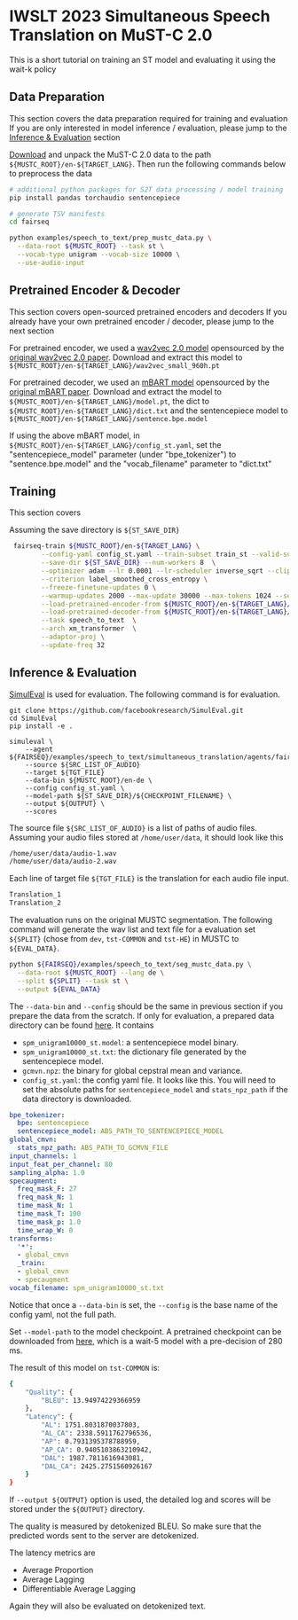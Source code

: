 # IWSLT 2023 Simultaneous Speech Translation on MuST-C 2.0

This is a short tutorial on training an ST model and evaluating it using the wait-k policy

## Data Preparation
This section covers the data preparation required for training and evaluation
If you are only interested in model inference / evaluation, please jump to the [Inference & Evaluation](#inference--evaluation) section

[Download](https://ict.fbk.eu/must-c-release-v2-0/) and unpack the MuST-C 2.0 data to the path
`${MUSTC_ROOT}/en-${TARGET_LANG}`. Then run the following commands below to preprocess the data
```bash
# additional python packages for S2T data processing / model training
pip install pandas torchaudio sentencepiece

# generate TSV manifests
cd fairseq

python examples/speech_to_text/prep_mustc_data.py \
  --data-root ${MUSTC_ROOT} --task st \
  --vocab-type unigram --vocab-size 10000 \
  --use-audio-input
```

## Pretrained Encoder & Decoder
This section covers open-sourced pretrained encoders and decoders
If you already have your own pretrained encoder / decoder, please jump to the next section

For pretrained encoder, we used a [wav2vec 2.0 model](https://dl.fbaipublicfiles.com/fairseq/wav2vec/wav2vec_small_960h.pt) opensourced by the [original wav2vec 2.0 paper](https://arxiv.org/abs/2006.11477). Download and extract this model to `${MUSTC_ROOT}/en-${TARGET_LANG}/wav2vec_small_960h.pt`

For pretrained decoder, we used an [mBART model](https://dl.fbaipublicfiles.com/fairseq/models/mbart/mbart.cc25.v2.tar.gz) opensourced by the [original mBART paper](https://arxiv.org/abs/2001.08210). Download and extract the model to `${MUSTC_ROOT}/en-${TARGET_LANG}/model.pt`, the dict to `${MUSTC_ROOT}/en-${TARGET_LANG}/dict.txt` and the sentencepiece model to `${MUSTC_ROOT}/en-${TARGET_LANG}/sentence.bpe.model`

If using the above mBART model, in `${MUSTC_ROOT}/en-${TARGET_LANG}/config_st.yaml`, set the "sentencepiece_model" parameter (under "bpe_tokenizer") to "sentence.bpe.model" and the "vocab_filename" parameter to "dict.txt"

## Training
This section covers 

Assuming the save directory is `${ST_SAVE_DIR}`
```bash
 fairseq-train ${MUSTC_ROOT}/en-${TARGET_LANG} \
        --config-yaml config_st.yaml --train-subset train_st --valid-subset dev_st \
        --save-dir ${ST_SAVE_DIR} --num-workers 8  \
        --optimizer adam --lr 0.0001 --lr-scheduler inverse_sqrt --clip-norm 10.0 \
        --criterion label_smoothed_cross_entropy \
        --freeze-finetune-updates 0 \
        --warmup-updates 2000 --max-update 30000 --max-tokens 1024 --seed 1 \
        --load-pretrained-encoder-from ${MUSTC_ROOT}/en-${TARGET_LANG}/wav2vec_small_960h.pt \
        --load-pretrained-decoder-from ${MUSTC_ROOT}/en-${TARGET_LANG}/model.pt \
        --task speech_to_text  \
        --arch xm_transformer  \
        --adaptor-proj \
        --update-freq 32 
```

## Inference & Evaluation
[SimulEval](https://github.com/facebookresearch/SimulEval) is used for evaluation.
The following command is for evaluation.

```
git clone https://github.com/facebookresearch/SimulEval.git
cd SimulEval
pip install -e .

simuleval \
    --agent ${FAIRSEQ}/examples/speech_to_text/simultaneous_translation/agents/fairseq_simul_st_agent.py
    --source ${SRC_LIST_OF_AUDIO}
    --target ${TGT_FILE}
    --data-bin ${MUSTC_ROOT}/en-de \
    --config config_st.yaml \
    --model-path ${ST_SAVE_DIR}/${CHECKPOINT_FILENAME} \
    --output ${OUTPUT} \
    --scores
```

The source file `${SRC_LIST_OF_AUDIO}` is a list of paths of audio files. Assuming your audio files stored at `/home/user/data`,
it should look like this

```bash
/home/user/data/audio-1.wav
/home/user/data/audio-2.wav
```

Each line of target file `${TGT_FILE}` is the translation for each audio file input.
```bash
Translation_1
Translation_2
```
The evaluation runs on the original MUSTC segmentation.
The following command will generate the wav list and text file for a evaluation set `${SPLIT}` (chose from `dev`, `tst-COMMON` and `tst-HE`) in MUSTC to `${EVAL_DATA}`.
```bash
python ${FAIRSEQ}/examples/speech_to_text/seg_mustc_data.py \
  --data-root ${MUSTC_ROOT} --lang de \
  --split ${SPLIT} --task st \
  --output ${EVAL_DATA}
```

The `--data-bin` and `--config` should be the same in previous section if you prepare the data from the scratch.
If only for evaluation, a prepared data directory can be found [here](https://dl.fbaipublicfiles.com/simultaneous_translation/must_c_v1.0_en_de_databin.tgz). It contains
- `spm_unigram10000_st.model`: a sentencepiece model binary.
- `spm_unigram10000_st.txt`: the dictionary file generated by the sentencepiece model.
- `gcmvn.npz`: the binary for global cepstral mean and variance.
- `config_st.yaml`: the config yaml file. It looks like this.
You will need to set the absolute paths for `sentencepiece_model` and `stats_npz_path` if the data directory is downloaded.
```yaml
bpe_tokenizer:
  bpe: sentencepiece
  sentencepiece_model: ABS_PATH_TO_SENTENCEPIECE_MODEL
global_cmvn:
  stats_npz_path: ABS_PATH_TO_GCMVN_FILE
input_channels: 1
input_feat_per_channel: 80
sampling_alpha: 1.0
specaugment:
  freq_mask_F: 27
  freq_mask_N: 1
  time_mask_N: 1
  time_mask_T: 100
  time_mask_p: 1.0
  time_wrap_W: 0
transforms:
  '*':
  - global_cmvn
  _train:
  - global_cmvn
  - specaugment
vocab_filename: spm_unigram10000_st.txt
```

Notice that once a `--data-bin` is set, the `--config` is the base name of the config yaml, not the full path.

Set `--model-path` to the model checkpoint.
A pretrained checkpoint can be downloaded from [here](https://dl.fbaipublicfiles.com/simultaneous_translation/convtransformer_wait5_pre7), which is a wait-5 model with a pre-decision of 280 ms.

The result of this model on `tst-COMMON` is:
```bash
{
    "Quality": {
        "BLEU": 13.94974229366959
    },
    "Latency": {
        "AL": 1751.8031870037803,
        "AL_CA": 2338.5911762796536,
        "AP": 0.7931395378788959,
        "AP_CA": 0.9405103863210942,
        "DAL": 1987.7811616943081,
        "DAL_CA": 2425.2751560926167
    }
}
```

If `--output ${OUTPUT}` option is used, the detailed log and scores will be stored under the `${OUTPUT}` directory.


The quality is measured by detokenized BLEU. So make sure that the predicted words sent to the server are detokenized.

The latency metrics are
* Average Proportion
* Average Lagging
* Differentiable Average Lagging

Again they will also be evaluated on detokenized text.
